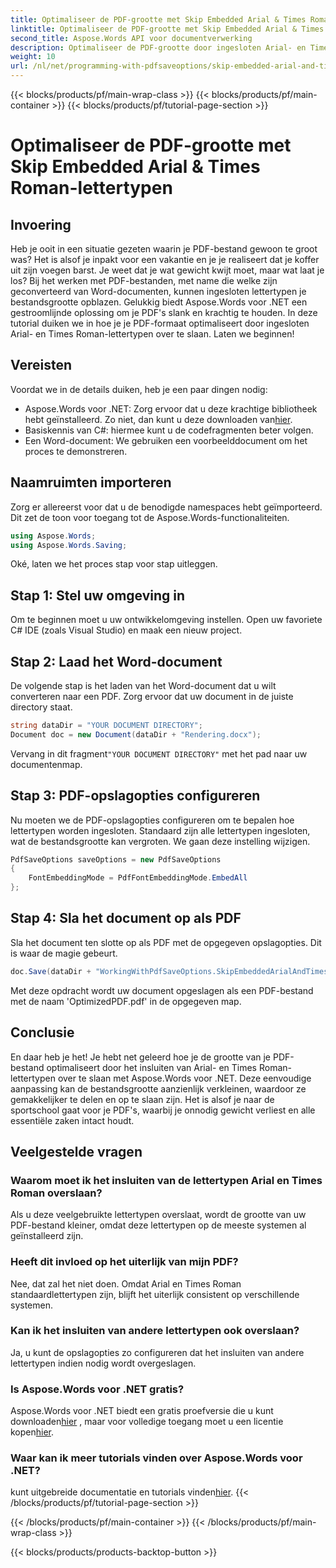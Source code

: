 ```yaml
---
title: Optimaliseer de PDF-grootte met Skip Embedded Arial & Times Roman-lettertypen
linktitle: Optimaliseer de PDF-grootte met Skip Embedded Arial & Times Roman-lettertypen
second_title: Aspose.Words API voor documentverwerking
description: Optimaliseer de PDF-grootte door ingesloten Arial- en Times Roman-lettertypen over te slaan met Aspose.Words voor .NET. Volg deze stapsgewijze handleiding om uw PDF-bestanden te stroomlijnen.
weight: 10
url: /nl/net/programming-with-pdfsaveoptions/skip-embedded-arial-and-times-roman-fonts/
---
```


{{< blocks/products/pf/main-wrap-class >}}
{{< blocks/products/pf/main-container >}}
{{< blocks/products/pf/tutorial-page-section >}}

# Optimaliseer de PDF-grootte met Skip Embedded Arial & Times Roman-lettertypen

## Invoering

Heb je ooit in een situatie gezeten waarin je PDF-bestand gewoon te groot was? Het is alsof je inpakt voor een vakantie en je je realiseert dat je koffer uit zijn voegen barst. Je weet dat je wat gewicht kwijt moet, maar wat laat je los? Bij het werken met PDF-bestanden, met name die welke zijn geconverteerd van Word-documenten, kunnen ingesloten lettertypen je bestandsgrootte opblazen. Gelukkig biedt Aspose.Words voor .NET een gestroomlijnde oplossing om je PDF's slank en krachtig te houden. In deze tutorial duiken we in hoe je je PDF-formaat optimaliseert door ingesloten Arial- en Times Roman-lettertypen over te slaan. Laten we beginnen!

## Vereisten

Voordat we in de details duiken, heb je een paar dingen nodig:
-  Aspose.Words voor .NET: Zorg ervoor dat u deze krachtige bibliotheek hebt geïnstalleerd. Zo niet, dan kunt u deze downloaden van[hier](https://releases.aspose.com/words/net/).
- Basiskennis van C#: hiermee kunt u de codefragmenten beter volgen.
- Een Word-document: We gebruiken een voorbeelddocument om het proces te demonstreren. 

## Naamruimten importeren

Zorg er allereerst voor dat u de benodigde namespaces hebt geïmporteerd. Dit zet de toon voor toegang tot de Aspose.Words-functionaliteiten.

```csharp
using Aspose.Words;
using Aspose.Words.Saving;
```

Oké, laten we het proces stap voor stap uitleggen.

## Stap 1: Stel uw omgeving in

Om te beginnen moet u uw ontwikkelomgeving instellen. Open uw favoriete C# IDE (zoals Visual Studio) en maak een nieuw project.

## Stap 2: Laad het Word-document

De volgende stap is het laden van het Word-document dat u wilt converteren naar een PDF. Zorg ervoor dat uw document in de juiste directory staat.

```csharp
string dataDir = "YOUR DOCUMENT DIRECTORY";
Document doc = new Document(dataDir + "Rendering.docx");
```

 Vervang in dit fragment`"YOUR DOCUMENT DIRECTORY"` met het pad naar uw documentenmap.

## Stap 3: PDF-opslagopties configureren

Nu moeten we de PDF-opslagopties configureren om te bepalen hoe lettertypen worden ingesloten. Standaard zijn alle lettertypen ingesloten, wat de bestandsgrootte kan vergroten. We gaan deze instelling wijzigen.

```csharp
PdfSaveOptions saveOptions = new PdfSaveOptions
{
    FontEmbeddingMode = PdfFontEmbeddingMode.EmbedAll
};
```

## Stap 4: Sla het document op als PDF

Sla het document ten slotte op als PDF met de opgegeven opslagopties. Dit is waar de magie gebeurt.

```csharp
doc.Save(dataDir + "WorkingWithPdfSaveOptions.SkipEmbeddedArialAndTimesRomanFonts.pdf", saveOptions);
```

Met deze opdracht wordt uw document opgeslagen als een PDF-bestand met de naam 'OptimizedPDF.pdf' in de opgegeven map.

## Conclusie

En daar heb je het! Je hebt net geleerd hoe je de grootte van je PDF-bestand optimaliseert door het insluiten van Arial- en Times Roman-lettertypen over te slaan met Aspose.Words voor .NET. Deze eenvoudige aanpassing kan de bestandsgrootte aanzienlijk verkleinen, waardoor ze gemakkelijker te delen en op te slaan zijn. Het is alsof je naar de sportschool gaat voor je PDF's, waarbij je onnodig gewicht verliest en alle essentiële zaken intact houdt.

## Veelgestelde vragen

### Waarom moet ik het insluiten van de lettertypen Arial en Times Roman overslaan?
Als u deze veelgebruikte lettertypen overslaat, wordt de grootte van uw PDF-bestand kleiner, omdat deze lettertypen op de meeste systemen al geïnstalleerd zijn.

### Heeft dit invloed op het uiterlijk van mijn PDF?
Nee, dat zal het niet doen. Omdat Arial en Times Roman standaardlettertypen zijn, blijft het uiterlijk consistent op verschillende systemen.

### Kan ik het insluiten van andere lettertypen ook overslaan?
Ja, u kunt de opslagopties zo configureren dat het insluiten van andere lettertypen indien nodig wordt overgeslagen.

### Is Aspose.Words voor .NET gratis?
 Aspose.Words voor .NET biedt een gratis proefversie die u kunt downloaden[hier](https://releases.aspose.com/) , maar voor volledige toegang moet u een licentie kopen[hier](https://purchase.aspose.com/buy).

### Waar kan ik meer tutorials vinden over Aspose.Words voor .NET?
 kunt uitgebreide documentatie en tutorials vinden[hier](https://reference.aspose.com/words/net/).
{{< /blocks/products/pf/tutorial-page-section >}}

{{< /blocks/products/pf/main-container >}}
{{< /blocks/products/pf/main-wrap-class >}}

{{< blocks/products/products-backtop-button >}}
